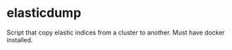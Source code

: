# elasticdump
Script that copy elastic indices from a cluster to another.
Must have docker installed.
